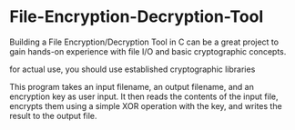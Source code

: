 # File-Encryption-Decryption-Tool

Building a File Encryption/Decryption Tool in C can be a great project to gain hands-on experience with file I/O and basic cryptographic concepts.

 for actual use, you should use established cryptographic libraries

 This program takes an input filename, an output filename, and an encryption key as user input. It then reads the contents of the input file, encrypts them using a simple XOR operation with the key, and writes the result to the output file. 
